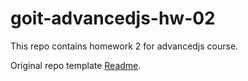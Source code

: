 # goit-advancedjs-hw-02

This repo contains homework 2 for advancedjs course.

Original repo template [Readme](./Template-README.md).
